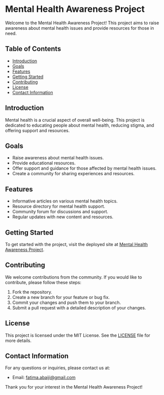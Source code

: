 # Mental Health Awareness Project

Welcome to the Mental Health Awareness Project! This project aims to raise awareness about mental health issues and provide resources for those in need.

## Table of Contents
- [Introduction](#introduction)
- [Goals](#goals)
- [Features](#features)
- [Getting Started](#getting-started)
- [Contributing](#contributing)
- [License](#license)
- [Contact Information](#contact-information)

## Introduction
Mental health is a crucial aspect of overall well-being. This project is dedicated to educating people about mental health, reducing stigma, and offering support and resources.

## Goals
- Raise awareness about mental health issues.
- Provide educational resources.
- Offer support and guidance for those affected by mental health issues.
- Create a community for sharing experiences and resources.

## Features
- Informative articles on various mental health topics.
- Resource directory for mental health support.
- Community forum for discussions and support.
- Regular updates with new content and resources.

## Getting Started
To get started with the project, visit the deployed site at [Mental Health Awareness Project](https://fatimaabaiji.github.io/mental-health-awarness/).

## Contributing
We welcome contributions from the community. If you would like to contribute, please follow these steps:
1. Fork the repository.
2. Create a new branch for your feature or bug fix.
3. Commit your changes and push them to your branch.
4. Submit a pull request with a detailed description of your changes.

## License
This project is licensed under the MIT License. See the [LICENSE](LICENSE) file for more details.

## Contact Information
For any questions or inquiries, please contact us at:
- Email: [fatima.abaiji@gmail.com](mailto:fatima.abaiji@gmail.com)

Thank you for your interest in the Mental Health Awareness Project!
